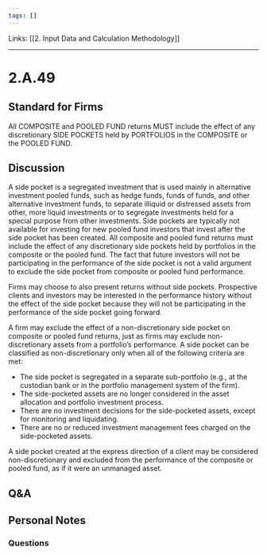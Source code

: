 ```yaml
---
tags: []
---
```

Links: [[2. Input Data and Calculation Methodology]]
___
# 2.A.49
## Standard for Firms
All COMPOSITE and POOLED FUND returns MUST include the effect of any discretionary SIDE POCKETS held by PORTFOLIOS in the COMPOSITE or the POOLED FUND.
## Discussion
A side pocket is a segregated investment that is used mainly in alternative investment pooled funds, such as hedge funds, funds of funds, and other alternative investment funds, to separate illiquid or distressed assets from other, more liquid investments or to segregate investments held for a special purpose from other investments. Side pockets are typically not available for investing for new pooled fund investors that invest after the side pocket has been created. All composite and pooled fund returns must include the effect of any discretionary side pockets held by portfolios in the composite or the pooled fund. The fact that future investors will not be participating in the performance of the side pocket is not a valid argument to exclude the side pocket from composite or pooled fund performance.

Firms may choose to also present returns without side pockets. Prospective clients and investors may be interested in the performance history without the effect of the side pocket because they will not be participating in the performance of the side pocket going forward.

A firm may exclude the effect of a non-discretionary side pocket on composite or pooled fund returns, just as firms may exclude non-discretionary assets from a portfolio’s performance. A side pocket can be classified as non-discretionary only when all of the following criteria are met:
- The side pocket is segregated in a separate sub-portfolio (e.g., at the custodian bank or in the portfolio management system of the firm).
- The side-pocketed assets are no longer considered in the asset allocation and portfolio investment process.
- There are no investment decisions for the side-pocketed assets, except for monitoring and liquidating.
- There are no or reduced investment management fees charged on the side-pocketed assets.

A side pocket created at the express direction of a client may be considered non-discretionary and excluded from the performance of the composite or pooled fund, as if it were an unmanaged asset.
## Q&A

## Personal Notes

### Questions
